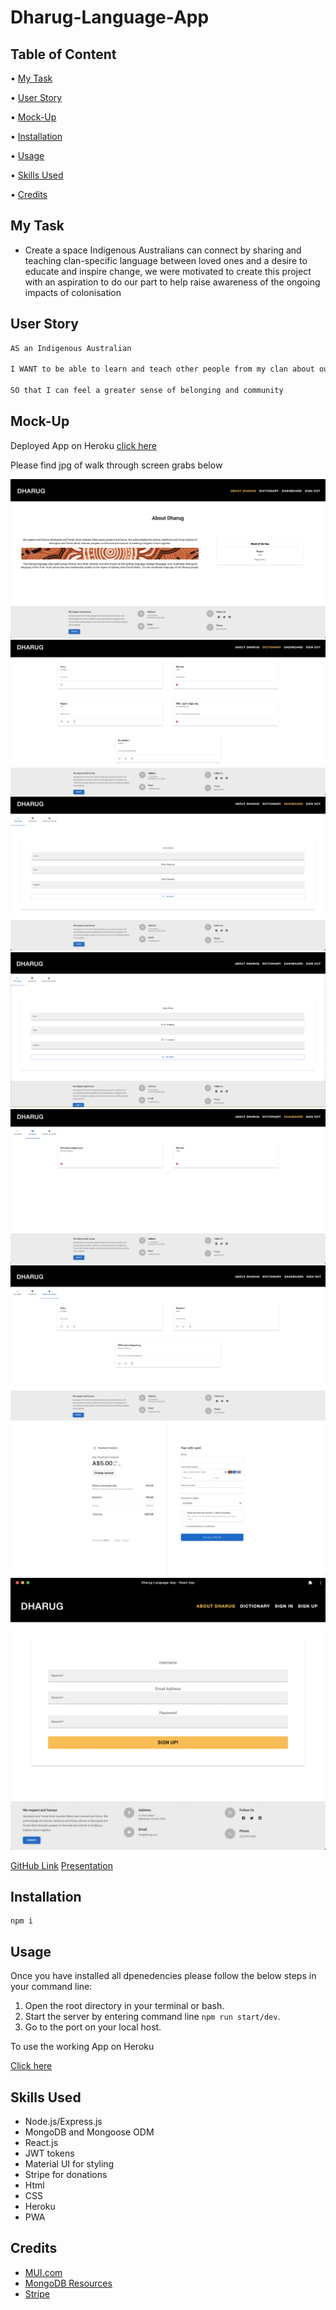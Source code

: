 # Dharug-Language-App

## Table of Content

• [My Task](#my-task)

• [User Story](#user-story)

• [Mock-Up](#mock-up)

• [Installation](#installation)

• [Usage](#usage)

• [Skills Used](#skills-used)

• [Credits](#credits)

## My Task

- Create a space Indigenous Australians can connect by sharing and teaching clan-specific language 
between loved ones and a desire to educate and inspire change, we were motivated to create this project with an aspiration to do our part to help raise awareness of the ongoing impacts of colonisation 


## User Story

```md
AS an Indigenous Australian 

I WANT to be able to learn and teach other people from my clan about our language 

SO that I can feel a greater sense of belonging and community 
```

## Mock-Up

Deployed App on Heroku [click here](https://dharug.herokuapp.com/)

Please find jpg of walk through screen grabs below

![About Us Page](/client/src/assets/about-dharug-page.png)
![Dictionary](/client/src/assets/dictionary-page.png)
![Dashboard Page](/client/src/assets/dashboard.png)
![Add-Word](/client/src/assets/add-word.png)
![Favourite](/client/src/assets/favourites-page.png)
![Added Words](/client/src/assets/added-words.png)
![Donations](/client/src/assets/donate-page.png)
![PWA](/client/src/assets/pwa-example.png)


[GitHub Link](https://github.com/ChrisNewbold/Dharug-Language-App)
[Presentation](https://docs.google.com/presentation/d/1Pupo6dC6fTeQ7nF-QCP49oBakrI1f_roXmqFYboP7fM/edit#slide=id.g29f43f0a72_0_0)

## Installation

```
npm i
```

## Usage

Once you have installed all dpenedencies please follow the below steps in your command line:

1. Open the root directory in your terminal or bash.
2. Start the server by entering command line `npm run start/dev`.
3. Go to the port on your local host.

To use the working App on Heroku

[Click here](https://dharug.herokuapp.com/)

## Skills Used

- Node.js/Express.js 
- MongoDB and Mongoose ODM
- React.js 
- JWT tokens
- Material UI for styling
- Stripe for donations
- Html 
- CSS
- Heroku
- PWA


## Credits

- [MUI.com](https://mui.com/)
- [MongoDB Resources](https://www.mongodb.com/docs/launch-manage/?_ga=2.225576602.1449607281.1666693872-1444262171.1666096983&_gac=1.23526728.1666693872.Cj0KCQjwkt6aBhDKARIsAAyeLJ3VNGd1NHyFrlPfIdzd2NkaaOyT5HBNRgdAOQ__VDzkQLcktR2v9r0aAvxpEALw_wcB)
- [Stripe](https://stripe.com/docs)